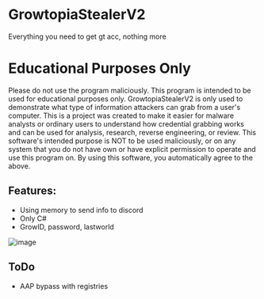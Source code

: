 # GrowtopiaStealerV2
Everything you need to get gt acc, nothing more
# Educational Purposes Only
Please do not use the program maliciously. This program is intended to be used for educational purposes only. GrowtopiaStealerV2 is only used to demonstrate what type of information attackers can grab from a user's computer. This is a project was created to make it easier for malware analysts or ordinary users to understand how credential grabbing works and can be used for analysis, research, reverse engineering, or review. This software's intended purpose is NOT to be used maliciously, or on any system that you do not have own or have explicit permission to operate and use this program on. By using this software, you automatically agree to the above.
## Features:
- Using memory to send info to discord
- Only C#
- GrowID, password, lastworld

![image](https://user-images.githubusercontent.com/65458800/179433704-516bc9b7-4f1b-4759-a328-700bfc315577.png)

## ToDo
- AAP bypass with registries
